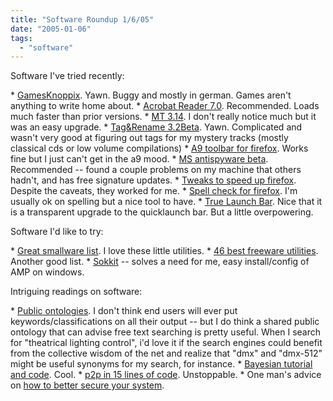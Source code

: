 ```yaml
---
title: "Software Roundup 1/6/05"
date: "2005-01-06"
tags: 
  - "software"
---
```


Software I've tried recently:

\* [GamesKnoppix](http://www.gadgetopia.com/2004/12/28/GamesKnoppix.html). Yawn. Buggy and mostly in german. Games aren't anything to write home about. \* [Acrobat Reader 7.0](http://www.adobe.com). Recommended. Loads much faster than prior versions. \* [MT 3.14](http://www.sixapart.com/log/2004/12/movable_type_3.shtml). I don't really notice much but it was an easy upgrade. \* [Tag&Rename 3.2Beta](http://www.softpointer.com/tr.htm). Yawn. Complicated and wasn't very good at figuring out tags for my mystery tracks (mostly classical cds or low volume compilations) \* [A9 toolbar for firefox](http://www.tongfamily.com/guide/internet/2004/12/16/a9_for_firefox.html). Works fine but I just can't get in the a9 mood. \* [MS antispyware beta](http://www.furrygoat.com/2005/01/microsoft_antis.html). Recommended -- found a couple problems on my machine that others hadn't, and has free signature updates. \* [Tweaks to speed up firefox](http://feeds.feedburner.com/ThomasHawksDigitalConnection?m=708). Despite the caveats, they worked for me. \* [Spell check for firefox](http://channels.lockergnome.com/windows/archives/20041209_spell_check_for_firefox.phtml). I'm usually ok on spelling but a nice tool to have. \* [True Launch Bar](http://www.truelaunchbar.com/download.html). Nice that it is a transparent upgrade to the quicklaunch bar. But a little overpowering.

Software I'd like to try:

\* [Great smallware list](http://jkontherun.blogs.com/jkontherun/2005/01/great_smallware.html). I love these little utilities. \* [46 best freeware utilities](http://jkontherun.blogs.com/jkontherun/2004/12/46_bestever_fre.html). Another good list. \* [Sokkit](http://www.gadgetopia.com/2005/01/04/Sokkit.html) \-- solves a need for me, easy install/config of AMP on windows.

Intriguing readings on software:

\* [Public ontologies](http://due-diligence.typepad.com/blog/2004/12/public_ontologi.html). I don't think end users will ever put keywords/classifications on all their output -- but I do think a shared public ontology that can advise free text searching is pretty useful. When I search for "theatrical lighting control", i'd love it if the search engines could benefit from the collective wisdom of the net and realize that "dmx" and "dmx-512" might be useful synonyms for my search, for instance. \* [Bayesian tutorial and code](http://due-diligence.typepad.com/blog/2004/12/great_probabili.html). Cool. \* [p2p in 15 lines of code](http://www.freedom-to-tinker.com/archives/000738.html). Unstoppable. \* One man's advice on [how to better secure your system](http://www.schneier.com/blog/archives/2004/12/safe_personal_c.html).
